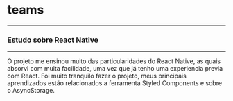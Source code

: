 # teams

--- 

### Estudo sobre React Native

---

O projeto me ensinou muito das particularidades do React Native, as quais absorvi com muita facilidade, uma vez que já tenho uma experiencia previa com React.
Foi muito tranquilo fazer o projeto, meus principais aprendizados estão relacionados a ferramenta Styled Components e sobre o AsyncStorage.
